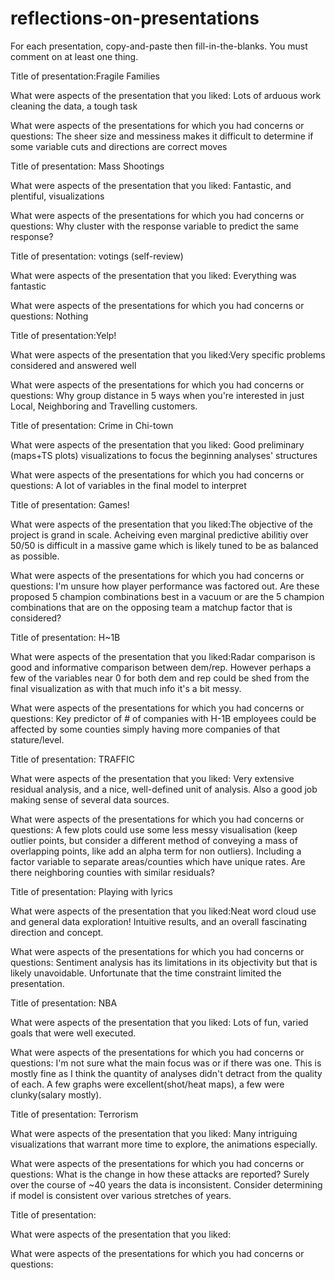 # reflections-on-presentations

For each presentation, copy-and-paste then fill-in-the-blanks.  You must comment on at least one thing. 



Title of presentation:Fragile Families

What were aspects of the presentation that you liked: Lots of arduous work cleaning the data, a tough task

What were aspects of the presentations for which you had concerns or questions: The sheer size and messiness makes it 
difficult to determine if some variable cuts and directions are correct moves



Title of presentation: Mass Shootings

What were aspects of the presentation that you liked: Fantastic, and plentiful, visualizations

What were aspects of the presentations for which you had concerns or questions: Why cluster with the response variable to predict the same response?





Title of presentation: votings (self-review)

What were aspects of the presentation that you liked: Everything was fantastic

What were aspects of the presentations for which you had concerns or questions: Nothing



Title of presentation:Yelp!

What were aspects of the presentation that you liked:Very specific problems considered and answered well

What were aspects of the presentations for which you had concerns or questions: Why group distance in 5 ways when you're interested in just Local, Neighboring and Travelling customers.


Title of presentation: Crime in Chi-town

What were aspects of the presentation that you liked: Good preliminary (maps+TS plots) visualizations to focus the beginning analyses' structures

What were aspects of the presentations for which you had concerns or questions: A lot of variables in the final model to interpret



Title of presentation: Games!

What were aspects of the presentation that you liked:The objective of the project is grand in scale. Acheiving even marginal predictive abilitiy over 50/50 is difficult in a massive game which is likely tuned to be as balanced as possible.

What were aspects of the presentations for which you had concerns or questions: I'm unsure how player performance was factored out. Are these proposed 5 champion combinations best in a vacuum or are the 5 champion combinations that are on the opposing team a matchup factor that is considered?


Title of presentation: H~1B

What were aspects of the presentation that you liked:Radar comparison is good and informative comparison between dem/rep. However perhaps a few of the variables near 0 for both dem and rep could be shed from the final visualization as with that much info it's a bit messy. 

What were aspects of the presentations for which you had concerns or questions: Key predictor of # of companies with H-1B employees could be affected by some counties simply having more companies of that stature/level. 


Title of presentation: TRAFFIC

What were aspects of the presentation that you liked: Very extensive residual analysis, and a nice, well-defined
unit of analysis. Also a good job making sense of several data sources.

What were aspects of the presentations for which you had concerns or questions: A few plots could use some less messy
visualisation (keep outlier points, but consider a different method of conveying a mass of overlapping points, like add an alpha term for non outliers). 
Including a factor variable to separate areas/counties which have unique rates. Are there neighboring counties
with similar residuals?



Title of presentation: Playing with lyrics

What were aspects of the presentation that you liked:Neat word cloud use and general data exploration!
Intuitive results, and an overall fascinating direction and concept.

What were aspects of the presentations for which you had concerns or questions: Sentiment analysis has its limitations
in its objectivity but that is likely unavoidable. Unfortunate that the time constraint limited the presentation.



Title of presentation: NBA

What were aspects of the presentation that you liked: Lots of fun, varied goals that were well executed.

What were aspects of the presentations for which you had concerns or questions: I'm not sure what the main focus
was or if there was one. This is mostly fine as I think the quantity of analyses didn't detract from the quality 
of each. A few graphs were excellent(shot/heat maps), a few were clunky(salary mostly).


Title of presentation: Terrorism  

What were aspects of the presentation that you liked: Many intriguing visualizations that warrant more time to explore, the animations especially. 

What were aspects of the presentations for which you had concerns or questions: What is the change in how these
attacks are reported? Surely over the course of ~40 years the data is inconsistent. Consider determining if model
is consistent over various stretches of years.


Title of presentation:

What were aspects of the presentation that you liked:

What were aspects of the presentations for which you had concerns or questions:







